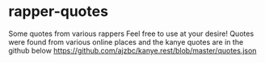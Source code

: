 # rapper-quotes
Some quotes from various rappers
Feel free to use at your desire! Quotes were found from various online places and the kanye quotes are in the github below
https://github.com/ajzbc/kanye.rest/blob/master/quotes.json
